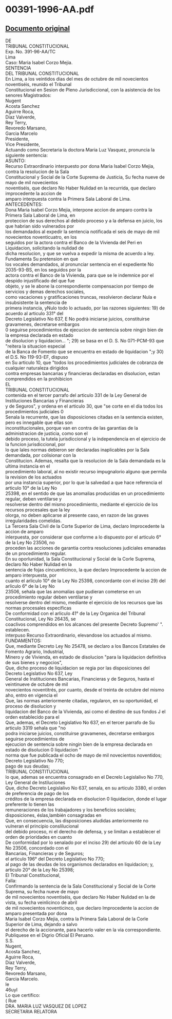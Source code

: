 
00391-1996-AA.pdf
=================
  
[Documento original](https://tc.gob.pe/jurisprudencia/1997/00391-1996-AA.pdf)  
---  
DE  
TRIBUNAL CONSTITUCIONAL  
Exp. No. 391-96-AA/TC  
Lima  
Caso: Maria Isabel Corzo Mejia.  
SENTENCIA  
DEL TRIBUNAL CONSTITUCIONAL  
En Lima, a los veintidos dias del mes de octubre de mil novecientos noventiséis, reunido el Tribunal  
Constitucional en Sesion de Pleno Jurisdiccional, con la asistencia de los senores Magistrados:  
Nugent  
Acosta Sanchez  
Aguirre Roca,  
Diaz Valverde,  
Rey Terry,  
Revoredo Marsano,  
Garcia Marcelo  
Presidente,  
Vice Presidente,  
Actuando como Secretaria la doctora Maria Luz Vasquez, pronuncia la siguiente sentencia:  
ASUNTO:  
Recurso Extraordinario interpuesto por dona Maria Isabel Corzo Mejia, contra la resolucion de la Sala  
Constitucional y Social de la Corte Suprema de Justicia, Su fecha nueve de mayo de mil novecientos  
noventiséis, que declaro No Haber Nulidad en la recurrida, que declaro improcedente la accion de  
amparo interpuesta contra la Primera Sala Laboral de Lima.  
ANTECEDENTES:  
Dona Maria Isabel Corzo Mejia, interpone accion de amparo contra la Primera Sala Laboral de Lima, en  
proteccion de sus derechos al debido proceso y a la defensa en juicio, los que habrian sido vulnerados por  
los demandados al expedir la sentencia notificada el seis de mayo de mil novecientos noventicuatro, en los  
seguidos por la actora contra el Banco de la Vivienda del Peri en Liquidacion, solicitando la nulidad de  
dicha resolucion, y que se vuelva a expedir la misma de acuerdo a ley. Fundamenta Su pretension en que  
los vocales demandados, al pronunciar sentencia en el expediente No 2035-93-BS, en los seguidos por la  
actora contra el Banco de la Vivienda, para que se le indemnice por el despido injustificado del que fue  
objeto, y se le abone la correspondiente compensacion por tiempo de servicios y demas derechos sociales,  
como vacaciones y gratificaciones truncas, resolvieron declarar Nula e insubsistente la sentencia de  
primera instancia, yNulo todo lo actuado, por las razones siguientes: 19) de acuerdo al articulo 331° del  
Decreto Legislativo No 637, E No podrà iniciarse juicios, constituirse gravamenes, decretarse embargos  
0 seguirse procedimientos de ejecucion de sentencia sobre ningin bien de la empresa declarada en estado  
de disolucion y liquidacion... "; 29) se basa en el D. S. No 071-PCM-93 que "reitera la situacion especial  
de la Banca de Fomento que se encuentra en estado de liquidacion ";y 30) el D.S. No 119-93-EF, dispuso  
en Su articulo 10, que "todos los procedimientos judiciales de cobranza de cualquier naturaleza dirigidos  
contra empresas bancarias y financieras declaradas en disolucion, estan comprendidos en la prohibicion  
EL  
TRIBUNAL CONSTITUCIONAL  
contenida en el tercer parrafo del articulo 331 de la Ley General de Instiluciones Bancarias y Financieras  
y de Seguros", y ordena en el articulo 30, que "se corte en el dia todos los procedimientos judiciales 0  
Senala la recurrente, que las disposiciones citadas en la sentencia existen, pero es innegable que ellas son  
inconstitucionales, porque van en contra de las garantias de la administracion de justicia, como son el  
debido proceso, la tutela jurisdiccional y la independencia en el ejercicio de la funcion jurisdiccional, por  
lo que lales normas debieron ser declaradas inaplicables por la Sala demandada, por colisionar con la  
Constitucion. Ademas, resalta que la resolucion de la Sala demandada es la ultima instancia en el  
procedimiento laboral, al no existir recurso impugnalorio alguno que permila la revision de los actuados  
por una instancia superior, por lo que la salvedad a que hace referencia el articulo 10° de la Ley No  
25398, en el sentido de que las anomalias producidas en un procedimiento regular, deben ventilarse y  
resolverse dentro del mismo procedimiento, mediante el ejercicio de los recursos procesales que la ley  
olorga, no deben aplicarse al presente caso, en razon de las graves irregularidades comelidas.  
La Tercera Sala Civil de la Corte Superior de Lima, declaro Improcedente la accion de amparo  
inlerpuesta, por considerar que conforme a lo dispuesto por el articulo 6° de la Ley No 23506, no  
proceden las acciones de garantia contra resoluciones judiciales emanadas de un procedimiento regular.  
En su oporlunidad, la Sala Constitucional y Social de la Corle Suprema, declaro No Haber Nulidad en la  
sentencia de fojas cincuenticinco, la que declaro Improcedente la accion de amparo interpuesta, por  
cuanto el arliculo 10° de la Ley No 25398, concordante con el inciso 29) del arliculo 6° de la Ley No  
23506, sehala que las anomalias que pudieran cometerse en un procedimiento regular deben ventilarse y  
resolverse dentro del mismo, mediante el ejercicio de los recursos que las normas procesales especificas  
De conformidad con el arliculo 41° de la Ley Organica del Tribunal Constitucional, Ley No 26435, se  
coaclivos comprendidos en los alcances del presente Decreto Supremo' ".  
establecen.  
interpuso Recurso Extraordinario, elevandose los actuados al mismo.  
FUNDAMENTOS:  
Que, mediante Decreto Ley No 25478, se declaro a los Bancos Estatales de Fomento Agrario, Industrial,  
Minero y de Vivienda, en estado de disolucion "para la liquidacion definitiva de sus bienes y negocios",  
Que, dicho proceso de liquidacion se regia por las disposiciones del Decreto Legislativo No 637, Ley  
General de Instituciones Bancarias, Financieras y de Seguros, hasta el veintinueve de octubre de mil  
novecientos noventitrés, por cuanto, desde el treinta de octubre del mismo aho, entro en vigencia el  
Que, las normas anteriormente citadas, regularon, en su oportunidad, el proceso de disolucion y  
liquidacion del Banco de la Vivienda, asi como el destino de sus fondos J el orden establecido para el  
Que, ademas, el Decreto Legislativo No 637, en el tercer parrafo de Su articulo 3319 sehala que "no  
podra iniciarse juicios, constituirse gravamenes, decretarse embargos seguirse procedimientos de  
ejecucion de sentencia sobre ningin bien de la empresa declarada en estado de disolucion 0 liquidacion "  
norma que fue publicada el ocho de mayo de mil novecientos noventidos;  
Decreto Legislativo No 770;  
pago de sus deudas;  
TRIBUNAL CONSTITUCIONAL  
lo que, ademas se encuentra consagrado en el Decrelo Legislalivo No 770, Ley General de Instiluciones  
Que, dicho Decreto Legislalivo No 637, senala, en su articulo 3380, el orden de preferencia de pago de los  
créditos de la empresa declarada en disolucion 0 liquidacion, donde el lugar preferente lo tienen las  
remuneraciones de los Irabajadores y los beneficios sociales; disposiciones, éslas,lambién consagradas en  
Que, en consecuencia, las disposiciones aludidas anteriormente no vulneran el principio conslilucional  
del debido proceso, ni el derecho de defensa, y se limitan a establecer el orden de prioridades en cuanto  
De conformidad por lo senalado por el inciso 29) del articulo 60 de la Ley No 23506, concordado con el  
Bancarias, Financieras y de Seguros;  
el articulo 196° del Decreto Legislativo No 770;  
al pago de las deudas de los organismos declarados en liquidacion; y,  
articulo 20° de la Ley No 25398;  
El Tribunal Constitucional,  
Falla:  
Confirmando la sentencia de la Sala Constitucional y Social de la Corte Suprema, su fecha nueve de mayo  
de mil novecientos noventiséis, que declaro No Haber Nulidad en la de vista, su fecha veinlicinco de abril  
de mil novecientos noventicinco, que declaro Improcedente la accion de amparo presentada por dona  
Maria Isabel Corzo Mejia, contra la Primera Sala Laboral de la Corle Superior de Lima, dejando a salvo  
el derecho de la accionante, para hacerlo valer en la via correspondiente.  
Publiquese en el Digrio Oficial El Peruano.  
S.S.  
Nugent,  
Acosta Sanchez,  
Aguirre Roca,  
Diaz Valverde,  
Rey Terry,  
Revoredo Marsano,  
Garcia Marcelo.  
 le  
46uyl  
Lo que certifico:  
( Rue  
DRA. MARIA LUZ VASQUEZ DE LOPEZ  
SECRETARIA RELATORA